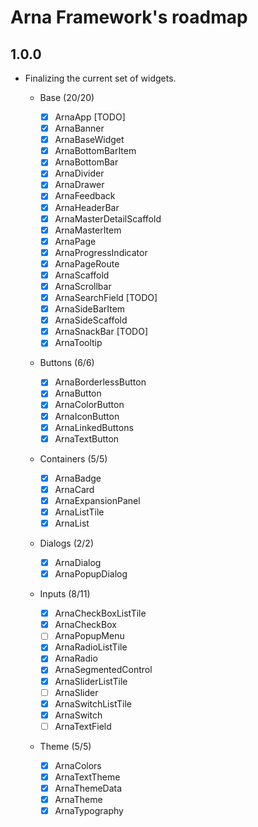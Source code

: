 # Arna Framework's roadmap

## 1.0.0

- Finalizing the current set of widgets.

  - Base (20/20)

    - [x] ArnaApp [TODO]
    - [x] ArnaBanner
    - [x] ArnaBaseWidget
    - [x] ArnaBottomBarItem
    - [x] ArnaBottomBar
    - [x] ArnaDivider
    - [x] ArnaDrawer
    - [x] ArnaFeedback
    - [x] ArnaHeaderBar
    - [x] ArnaMasterDetailScaffold
    - [x] ArnaMasterItem
    - [x] ArnaPage
    - [x] ArnaProgressIndicator
    - [x] ArnaPageRoute
    - [x] ArnaScaffold
    - [x] ArnaScrollbar
    - [x] ArnaSearchField [TODO]
    - [x] ArnaSideBarItem
    - [x] ArnaSideScaffold
    - [x] ArnaSnackBar [TODO]
    - [x] ArnaTooltip

  - Buttons (6/6)

    - [x] ArnaBorderlessButton
    - [x] ArnaButton
    - [x] ArnaColorButton
    - [x] ArnaIconButton
    - [x] ArnaLinkedButtons
    - [x] ArnaTextButton

  - Containers (5/5)

    - [x] ArnaBadge
    - [x] ArnaCard
    - [x] ArnaExpansionPanel
    - [x] ArnaListTile
    - [x] ArnaList

  - Dialogs (2/2)

    - [x] ArnaDialog
    - [x] ArnaPopupDialog

  - Inputs (8/11)

    - [x] ArnaCheckBoxListTile
    - [x] ArnaCheckBox
    - [ ] ArnaPopupMenu
    - [x] ArnaRadioListTile
    - [x] ArnaRadio
    - [x] ArnaSegmentedControl
    - [x] ArnaSliderListTile
    - [ ] ArnaSlider
    - [x] ArnaSwitchListTile
    - [x] ArnaSwitch
    - [ ] ArnaTextField

  - Theme (5/5)
    - [x] ArnaColors
    - [x] ArnaTextTheme
    - [x] ArnaThemeData
    - [x] ArnaTheme
    - [x] ArnaTypography
